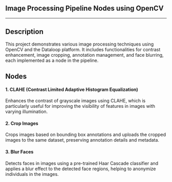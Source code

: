 ## Image Processing Pipeline Nodes using OpenCV

---

## Description

This project demonstrates various image processing techniques using OpenCV and the Dataloop platform. It includes functionalities for contrast enhancement, image cropping, annotation management, and face blurring, each implemented as a node in the pipeline.

## Nodes

#### 1. CLAHE (Contrast Limited Adaptive Histogram Equalization)

Enhances the contrast of grayscale images using CLAHE, which is particularly useful for improving the visibility of features in images with varying illumination.

#### 2. Crop Images

Crops images based on bounding box annotations and uploads the cropped images to the same dataset, preserving annotation details and metadata.

#### 3. Blur Faces

Detects faces in images using a pre-trained Haar Cascade classifier and applies a blur effect to the detected face regions, helping to anonymize individuals in the images.
